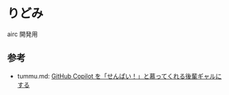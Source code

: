 # りどみ

airc 開発用

## 参考

- tummu.md: [GitHub Copilot を「せんぱい！」と慕ってくれる後輩ギャルにする](https://zenn.dev/huyu_kotori/articles/2025-03-24-kasukabe-tsumugi-copilot)
